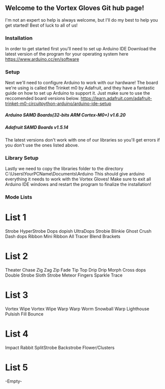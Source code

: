 ## Welcome to the Vortex Gloves Git hub page! 
I'm not an expert so help is always welcome, but I'll do my best to help you get started! Best of luck to all of us!

### Installation
In order to get started first you'll need to set up Arduino IDE
Download the latest version of the program for your operating system here
https://www.arduino.cc/en/software 

### Setup 
Next we'll need to configure Arduino to work with our hardware!
The board we're using is called the Trinket m0 by Adafruit, and they have a fantastic guide on how to set up Arduino to support it. Just make sure to use the reccomended board versions below.
https://learn.adafruit.com/adafruit-trinket-m0-circuitpython-arduino/arduino-ide-setup
##### Arduino SAMD Boards(32-bits ARM Cortex-M0+) v1.6.20
##### Adafruit SAMD Boards v1.5.14
The latest versions don't work with one of our libraries so you'll get errors if you don't use the ones listed above. 

### Library Setup
Lastly we need to copy the libraries folder to the directory C:\Users\YourPCName\Documents\Arduino
This should give arduino everything it needs to work with the Vortex Gloves!
Make sure to exit all Arduino IDE windows and restart the program to finalize the installation!

### Mode Lists
# List 1
Strobe
HyperStrobe
Dops
dopish
UltraDops
Strobie
Blinkie
Ghost Crush
Dash dops
Ribbon
Mini Ribbon
All Tracer
Blend
Brackets

# List 2
Theater Chase
Zig Zag
Zip Fade
Tip Top
Drip
Drip Morph
Cross dops
Double Strobe
Sloth Strobe
Meteor Fingers
Sparkle Trace

# List 3
Vortex Wipe
Vortex Wipe
Warp
Warp Worm
Snowball Warp
Lighthouse
Pulsish
Fill
Bounce

# List 4
Impact
Rabbit
SplitStrobe
Backstrobe
Flower/Clusters

# List 5
-Empty-
